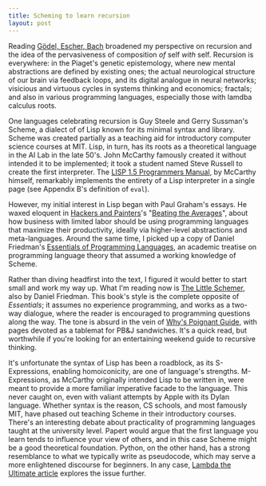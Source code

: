 ```yaml
---
title: Scheming to learn recursion
layout: post
---
```


Reading [Gödel, Escher, Bach](http://www.amazon.com/gp/product/0394756827) broadened my perspective on recursion and the idea of the pervasiveness of composition *of* self *with* self. Recursion is everywhere: in the Piaget's genetic epistemology, where new mental abstractions are defined by existing ones; the actual neurological structure of our brain via feedback loops, and its digital analogue in neural networks; visicious and virtuous cycles in systems thinking and economics; fractals; and also in various programming languages, especially those with lamdba calculus roots.

One languages celebrating recursion is Guy Steele and Gerry Sussman's Scheme, a dialect of of Lisp known for its minimal syntax and library. Scheme was created partially as a teaching aid for introductory computer science courses at MIT. Lisp, in turn, has its roots as a theoretical language in the AI Lab in the late 50's. John McCarthy famously created it without intended it to be implemented; it took a student named Steve Russell to create the first interpreter. The [LISP 1.5 Programmers Manual](http://www.softwarepreservation.org/projects/LISP/book/LISP%201.5%20Programmers%20Manual.pdf), by McCarthy himself, remarkably implements the entirety of a Lisp interpreter in a single page (see Appendix B's definition of `eval`). 

However, my initial interest in Lisp began with Paul Graham's essays. He waxed eloquent in [Hackers and Painters](http://www.amazon.com/gp/product/0596006624)'s "[Beating the Averages](http://www.paulgraham.com/avg.html)", about how business with limited labor should be using programming languages that maximize their productivity, ideally via higher-level abstractions and meta-languages. Around the same time, I picked up a copy of Daniel Friedman's [Essentials of Programming Languages](http://www.amazon.com/gp/product/0262062178), an academic treatise on programming language theory that assumed a working knowledge of Scheme.

Rather than diving headfirst into the text, I figured it would better to start small and work my way up. What I'm reading now is [The Little Schemer](http://www.amazon.com/gp/product/0262560992), also by Daniel Friedman. This book's style is the complete opposite of *Essentials*; it assumes no experience programming, and works as a two-way dialogue, where the reader is encouraged to programming questions along the way. The tone is absurd in the vein of [Why's Poignant Guide](http://mislav.uniqpath.com/poignant-guide/), with pages devoted as a tablemat for PB&J sandwiches. It's a quick read, but worthwhile if you're looking for an entertaining weekend guide to recursive thinking. 

It's unfortunate the syntax of Lisp has been a roadblock, as its S-Expressions, enabling homoiconicity, are one of language's strengths. M-Expressions, as McCarthy originally intended Lisp to be written in, were meant to provide a more familiar imperative facade to the language. This never caught on, even with valiant attempts by Apple with its Dylan language. Whether syntax is the reason, CS schools, and most famously MIT, have phased out teaching Scheme in their introductory courses. There's an interesting debate about practicality of programming languages taught at the university level. Papert would argue that the first language you learn tends to influence your view of others, and in this case Scheme might be a good theoretical foundation. Python, on the other hand, has a strong resemblance to what we typically write as pseudocode, which may serve a more enlightened discourse for beginners. In any case, [Lambda the Ultimate article](http://lambda-the-ultimate.org/node/1840) explores the issue further. 

